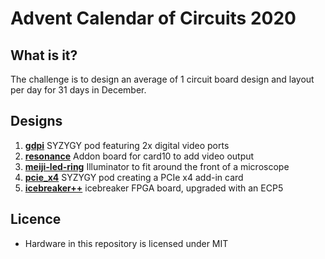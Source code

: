 # Advent Calendar of Circuits 2020 #

## What is it?
The challenge is to design an average of 1 circuit board design and layout per day for 31 days in December.

## Designs

  1. [__gdpi__](gpdi/) SYZYGY pod featuring 2x digital video ports
  2. [__resonance__](resonance/) Addon board for card10 to add video output
  3. [__meiji-led-ring__](meiji-led-ring/) Illuminator to fit around the front of a microscope
  4. [__pcie_x4__](pcie_x4/) SYZYGY pod creating a PCIe x4 add-in card
  5. [__icebreaker++__](icebreaker++/) icebreaker FPGA board, upgraded with an ECP5

## Licence
 * Hardware in this repository is licensed under MIT

